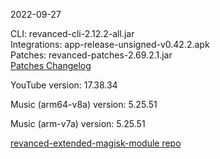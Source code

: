 2022-09-27
  
CLI: revanced-cli-2.12.2-all.jar  
Integrations: app-release-unsigned-v0.42.2.apk  
Patches: revanced-patches-2.69.2.1.jar  
[Patches Changelog](https://github.com/inotia00/revanced-patches/releases/tag/v2.69.2.1)  

YouTube version: 17.38.34  

Music (arm64-v8a) version: 5.25.51  

Music (arm-v7a) version: 5.25.51  

[revanced-extended-magisk-module repo](https://github.com/MatadorProBr/revanced-extended-magisk-module)
